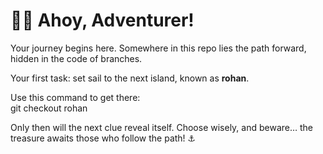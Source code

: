 # 🏴‍☠️ Ahoy, Adventurer! 

Your journey begins here. Somewhere in this repo lies the path forward, hidden in the code of branches.  

Your first task: set sail to the next island, known as **rohan**.  

Use this command to get there:  
git checkout rohan  

Only then will the next clue reveal itself. Choose wisely, and beware… the treasure awaits those who follow the path! ⚓
